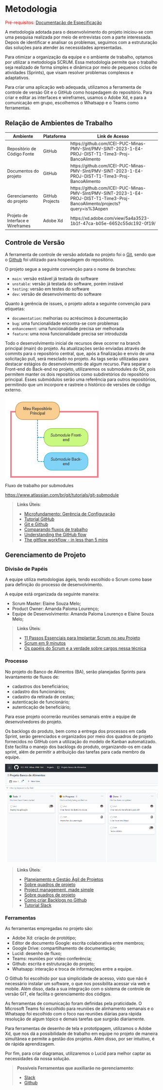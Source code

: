 
# Metodologia

<span style="color:red">Pré-requisitos: <a href="2-Especificação do Projeto.md"> Documentação de Especificação</a></span>

A metodologia adotada para o desenvolvimento do projeto iniciou-se com uma pesquisa realizada por meio de entrevistas com a parte interessada. Depois de identificar e analisar os problemas, seguimos com a estruturação das soluções para atender às necessidades apresentadas.

Para otimizar a organização da equipe e o ambiente de trabalho, optamos por utilizar a metodologia SCRUM. Essa metodologia permite que o trabalho seja realizado de forma simples e dinâmica por meio de pequenos ciclos de atividades (Sprints), que visam resolver problemas complexos e adaptativos.

Para criar uma aplicação web adequada, utilizamos a ferramenta de controle de versão Git e o GitHub como hospedagem do repositório. Para criar e editar as interfaces e wireframes, usamos o Adobe Xd, e para a comunicação em grupo, escolhemos o Whatsapp e o Teams como ferramentas.

## Relação de Ambientes de Trabalho

<table>
 <thead>
  <tr>
   <th>Ambiente</th>
   <th>Plataforma</th>
   <th>Link de Acesso</th>
 </thead>
 <tbody>
  <tr>
   <td>Repositório de Código Fonte</td>
   <td>GitHub</td>
   <td>https://github.com/ICEI-PUC-Minas-PMV-SInt/PMV-SINT-2023-1-E4-PROJ-DIST-T1-Time3-Proj-BancoAlimento</td>
  </tr>
  <tr>
   <td>Documentos do projeto</td>
   <td>GitHub</td>
   <td>https://github.com/ICEI-PUC-Minas-PMV-SInt/PMV-SINT-2023-1-E4-PROJ-DIST-T1-Time3-Proj-BancoAlimento</td>
  </tr>
  <tr>
   <td>Gerenciamento do projeto</td>
   <td>GitHub Projects</td>
   <td>https://github.com/ICEI-PUC-Minas-PMV-SInt/PMV-SINT-2023-1-E4-PROJ-DIST-T1-Time3-Proj-BancoAlimento/projects?query=is%3Aopen</td>
  </tr>
   <tr>
   <td>Projeto de Interface e Wireframes</td>
   <td>Adobe Xd</td>
   <td>https://xd.adobe.com/view/5a4a3523-1b1f-47ca-b05e-6652c55dc192-0f19/</td>
  </tr>
 </tbody>
 </table>

## Controle de Versão

A ferramenta de controle de versão adotada no projeto foi o
[Git](https://git-scm.com/), sendo que o [Github](https://github.com)
foi utilizado para hospedagem do repositório.

O projeto segue a seguinte convenção para o nome de branches:

- `main`: versão estável já testada do software
- `unstable`: versão já testada do software, porém instável
- `testing`: versão em testes do software
- `dev`: versão de desenvolvimento do software

Quanto à gerência de issues, o projeto adota a seguinte convenção para
etiquetas:

- `documentation`: melhorias ou acréscimos à documentação
- `bug`: uma funcionalidade encontra-se com problemas
- `enhancement`: uma funcionalidade precisa ser melhorada
- `feature`: uma nova funcionalidade precisa ser introduzida

Todo o desenvolvimento inicial de recursos deve ocorrer na branch principal (main) do projeto. As atualizações serão enviadas através de commits para o repositório central, que, após a finalização e envio de uma solicitação pull, será mesclado no projeto. As tags serão utilizadas para destacar estágios do desenvolvimento de algum recurso. Para separar o Front-end do Back-end no projeto, utilizaremos os submodules do Git, pois permitem manter os dois repositórios como subdiretórios do repositório principal. Esses submódulos serão uma referência para outros repositórios, permitindo que um incorpore e rastreie o histórico de versões de código externo.

![Metodologia](img/page_1.png)

Fluxo de trabalho por submodules

https://www.atlassian.com/br/git/tutorials/git-submodule

> **Links Úteis**:
> - [Microfundamento: Gerência de Configuração](https://pucminas.instructure.com/courses/87878/)
> - [Tutorial GitHub](https://guides.github.com/activities/hello-world/)
> - [Git e Github](https://www.youtube.com/playlist?list=PLHz_AreHm4dm7ZULPAmadvNhH6vk9oNZA)
>  - [Comparando fluxos de trabalho](https://www.atlassian.com/br/git/tutorials/comparing-workflows)
> - [Understanding the GitHub flow](https://guides.github.com/introduction/flow/)
> - [The gitflow workflow - in less than 5 mins](https://www.youtube.com/watch?v=1SXpE08hvGs)

## Gerenciamento de Projeto

### Divisão de Papéis

A equipe utiliza metodologias ágeis, tendo escolhido o Scrum como base para definição do processo de desenvolvimento. 

A equipe está organizada da seguinte maneira:
- Scrum Master: Elaine Souza Melo;
- Product Owner: Amanda Paloma Lourenço;
- Equipe de Desenvolvimento: Amanda Paloma Lourenço e Elaine Souza Melo;

> **Links Úteis**:
> - [11 Passos Essenciais para Implantar Scrum no seu Projeto](https://mindmaster.com.br/scrum-11-passos/)
> - [Scrum em 9 minutos](https://www.youtube.com/watch?v=XfvQWnRgxG0)
> - [Os papéis do Scrum e a verdade sobre cargos nessa técnica](https://www.atlassian.com/br/agile/scrum/roles)

### Processo

No projeto do Banco de Alimentos (BA), serão planejadas Sprints para levantamento de fluxos de:
- cadastros dos beneficiários;
- cadastro dos funcionários;
- cadastro da retirada de cestas;
- autenticação de funcionário;
- autenticação de beneficiário; 

Para esse projeto ocorrerão reuniões semanais entre a equipe de desenvolvedores do projeto.

Os backlogs do produto, bem como a entrega dos processos em cada Sprint, serão gerenciados e organizados por meio dos quadros de projeto fornecidos no GitHub com a utilização do modelo de Kanban automatizado. Este facilita o manejo dos backlogs do produto, organizando-os em cada sprint, além de permitir a atribuição das tarefas para cada membro da equipe.


![gerenciamento de projeto](img/gerenciar-projeto.png)

 
> **Links Úteis**:
> - [Planejamento e Gestáo Ágil de Projetos](https://pucminas.instructure.com/courses/87878/pages/unidade-2-tema-2-utilizacao-de-ferramentas-para-controle-de-versoes-de-software)
> - [Sobre quadros de projeto](https://docs.github.com/pt/issues/organizing-your-work-with-project-boards/managing-project-boards/about-project-boards)
> - [Project management, made simple](https://github.com/features/project-management/)
> - [Sobre quadros de projeto](https://docs.github.com/pt/github/managing-your-work-on-github/about-project-boards)
> - [Como criar Backlogs no Github](https://www.youtube.com/watch?v=RXEy6CFu9Hk)
> - [Tutorial Slack](https://slack.com/intl/en-br/)

### Ferramentas

As ferramentas empregadas no projeto são:

- Adobe Xd: criação de protótipo;
- Editor de documento Google: escrita colaborativa entre membros;
- Google Drive: compartilhamento de documentação;
- Lucid: desenho de fluxo;
- Teams: reuniões por vídeo conferência;
- Github: escrita e estruturação do projeto;
- Whatsapp: interação e troca de informações entre a equipe.


O Github foi escolhido por sua simplicidade de acesso, visto que não é necessário instalar um software, o que nos possibilita acessar via web e mobile. Além disso, dada a sua integração com o sistema de controle de versão GIT, ele facilita o gerenciamento dos códigos.

As ferramentas de comunicação foram definidas pela praticidade. O Microsoft Teams foi escolhido para reuniões de alinhamento semanais e o Whatsapp foi escolhido com o foco nas reuniões diárias para rápida resolução de algum tópico e demais tarefas que surgirão diariamente.

Para ferramentas de desenho de tela e prototipagem, utilizamos o Adobe Xd, que nos dá a possibilidade de trabalho em equipe no projeto de maneira simultânea e permite a gestão dos projetos.  Além disso, por ser intuitivo, é de rápida aprendizagem.

Por fim, para criar diagramas, utilizaremos o Lucid para melhor captar as necessidades da nossa solução.
 
> **Possíveis Ferramentas que auxiliarão no gerenciamento**: 
> - [Slack](https://slack.com/)
> - [Github](https://github.com/)
